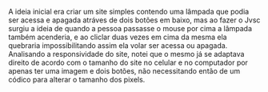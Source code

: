 A ideia inicial era criar um site simples contendo uma lâmpada que podia ser acessa e apagada atráves de dois botões em baixo, mas ao fazer o Jvsc surgiu a ideia de quando a pessoa passasse o mouse por cima a lâmpada também acenderia, e ao cliclar duas vezes em cima da mesma ela quebraria impossibilitando assim ela volar ser acessa ou apagada. Analisando a responsividade do site, notei que o mesmo já se adaptava direito de acordo com o tamanho do site no celular e no computador por apenas ter uma imagem e dois botões, não necessitando então de um códico para alterar o tamanho dos pixels.

